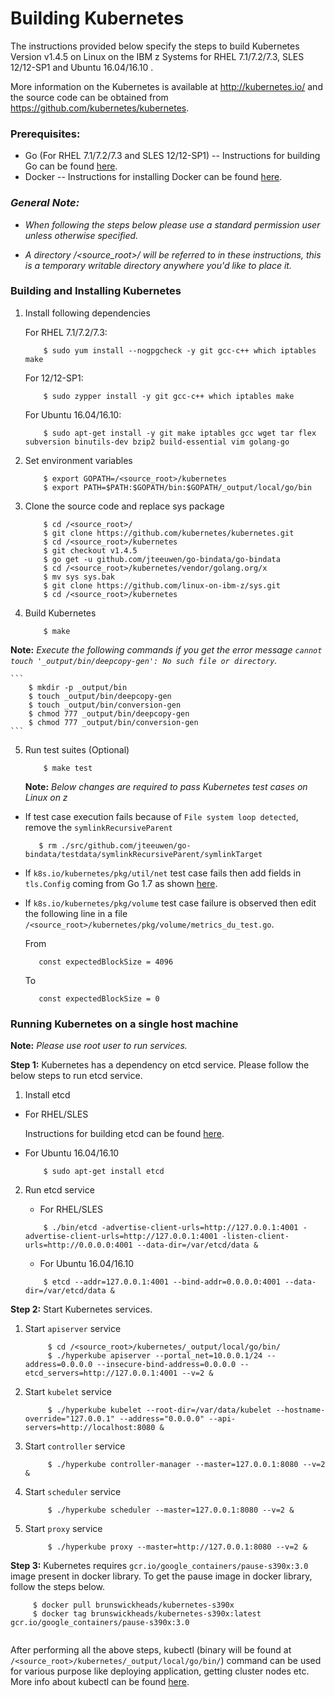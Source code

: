<!---PACKAGE:Kubernetes--->
<!---DISTRO:SLES 12:1.4.x--->
<!---DISTRO:RHEL 7.1:1.4.x--->
<!---DISTRO:Ubuntu 16.x:1.4.x--->

# Building Kubernetes

The instructions provided below specify the steps to build Kubernetes Version v1.4.5 on Linux on the IBM z Systems for RHEL 7.1/7.2/7.3, SLES 12/12-SP1 and Ubuntu 16.04/16.10 .

More information on the Kubernetes is available at http://kubernetes.io/ and the source code can be obtained from https://github.com/kubernetes/kubernetes.

### Prerequisites:
  * Go (For RHEL 7.1/7.2/7.3 and SLES 12/12-SP1)
  -- Instructions for building Go can be found [here](https://github.com/linux-on-ibm-z/docs/wiki/Building-Go-1.7).
  * Docker
  -- Instructions for installing Docker can be found [here](https://www.ibm.com/developerworks/linux/linux390/docker.html).

### _**General Note:**_
*  _When following the steps below please use a standard permission user unless otherwise specified._

* _A directory /\<source_root\>/ will be referred to in these instructions, this is a temporary writable directory anywhere you'd like to place it._

### Building and Installing Kubernetes
1. Install following dependencies
   
   For RHEL 7.1/7.2/7.3:
    ```
        $ sudo yum install --nogpgcheck -y git gcc-c++ which iptables make
    ```
   For 12/12-SP1:
    ```
        $ sudo zypper install -y git gcc-c++ which iptables make
    ```
   For Ubuntu 16.04/16.10:
    ```
        $ sudo apt-get install -y git make iptables gcc wget tar flex subversion binutils-dev bzip2 build-essential vim golang-go
    ```

2. Set environment variables
    ```
	    $ export GOPATH=/<source_root>/kubernetes
	    $ export PATH=$PATH:$GOPATH/bin:$GOPATH/_output/local/go/bin
	```	
	
3. Clone the source code and replace sys package
    ``` 
        $ cd /<source_root>/
        $ git clone https://github.com/kubernetes/kubernetes.git
        $ cd /<source_root>/kubernetes
        $ git checkout v1.4.5
        $ go get -u github.com/jteeuwen/go-bindata/go-bindata
        $ cd /<source_root>/kubernetes/vendor/golang.org/x 
        $ mv sys sys.bak 
        $ git clone https://github.com/linux-on-ibm-z/sys.git 
        $ cd /<source_root>/kubernetes
    ```

4. Build Kubernetes

    ```
        $ make
    ```
**Note:** *Execute the following commands if you get the error message `cannot touch '_output/bin/deepcopy-gen': No such file or directory`.* 

    ```
        $ mkdir -p _output/bin
        $ touch _output/bin/deepcopy-gen
        $ touch _output/bin/conversion-gen
        $ chmod 777 _output/bin/deepcopy-gen
        $ chmod 777 _output/bin/conversion-gen
    ```

5. Run test suites (Optional)
    ```
        $ make test
    ```
    **Note:** *Below changes are required to pass Kubernetes test cases on   Linux on z*
    
  * If test case execution fails because of `File system loop detected`, remove the `symlinkRecursiveParent` 
 
 	 ```
 	    $ rm ./src/github.com/jteeuwen/go-bindata/testdata/symlinkRecursiveParent/symlinkTarget
	 ```

  * If `k8s.io/kubernetes/pkg/util/net` test case fails then add fields in `tls.Config` coming from Go 1.7 as shown [here](https://github.com/nhlfr/kubernetes/commit/c690ded4f7baaa55d8995ca22ef2f4093b28b4c0). 

  * If `k8s.io/kubernetes/pkg/volume` test case failure is observed then edit the following line in a file `/<source_root>/kubernetes/pkg/volume/metrics_du_test.go`.
   
 	 From
     ```
 	    const expectedBlockSize = 4096
	 ```
     To
 	 ```
 	    const expectedBlockSize = 0
	 ```
 

### Running Kubernetes on a single host machine

**Note:** *Please use root user to run services.* 

**Step 1:** Kubernetes has a dependency on etcd service. Please follow the below steps to run etcd service.

1. Install etcd

  * For RHEL/SLES 
	
	Instructions for building etcd can be found [here](https://github.com/linux-on-ibm-z/docs/wiki/Building-etcd).
		
  * For Ubuntu 16.04/16.10
	```
		$ sudo apt-get install etcd
	```

2. Run etcd service

   * For RHEL/SLES
	```
        $ ./bin/etcd -advertise-client-urls=http://127.0.0.1:4001 -advertise-client-urls=http://127.0.0.1:4001 -listen-client-urls=http://0.0.0.0:4001 --data-dir=/var/etcd/data &
	```

   * For Ubuntu 16.04/16.10
	```
        $ etcd --addr=127.0.0.1:4001 --bind-addr=0.0.0.0:4001 --data-dir=/var/etcd/data &
	```

**Step 2:** Start Kubernetes services.
  

1. Start `apiserver` service
   ``` 
        $ cd /<source_root>/kubernetes/_output/local/go/bin/
        $ ./hyperkube apiserver --portal_net=10.0.0.1/24 --address=0.0.0.0 --insecure-bind-address=0.0.0.0 --etcd_servers=http://127.0.0.1:4001 --v=2 &
   ```

2. Start `kubelet` service
   ```
        $ ./hyperkube kubelet --root-dir=/var/data/kubelet --hostname-override="127.0.0.1" --address="0.0.0.0" --api-servers=http://localhost:8080 &
   ```

3. Start `controller` service
   ``` 
        $ ./hyperkube controller-manager --master=127.0.0.1:8080 --v=2 &
   ```

4. Start `scheduler` service
   ```
        $ ./hyperkube scheduler --master=127.0.0.1:8080 --v=2 &
   ```

5. Start `proxy` service
   ``` 
        $ ./hyperkube proxy --master=http://127.0.0.1:8080 --v=2 &
   ```

**Step 3:** Kubernetes requires `gcr.io/google_containers/pause-s390x:3.0` image present in docker library. To get the pause image in docker library, follow the steps below.


   ```
        $ docker pull brunswickheads/kubernetes-s390x
        $ docker tag brunswickheads/kubernetes-s390x:latest gcr.io/google_containers/pause-s390x:3.0
        
   ```

After performing all the above steps, kubectl (binary will be found at `/<source_root>/kubernetes/_output/local/go/bin/`) command can be used for various purpose like deploying application, getting cluster nodes etc. More info about kubectl can be found [here](http://kubernetes.io/docs/user-guide/kubectl/kubectl/).

